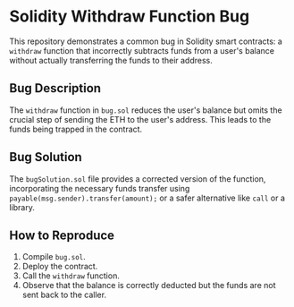 # Solidity Withdraw Function Bug
This repository demonstrates a common bug in Solidity smart contracts: a `withdraw` function that incorrectly subtracts funds from a user's balance without actually transferring the funds to their address.

## Bug Description
The `withdraw` function in `bug.sol` reduces the user's balance but omits the crucial step of sending the ETH to the user's address. This leads to the funds being trapped in the contract.

## Bug Solution
The `bugSolution.sol` file provides a corrected version of the function, incorporating the necessary funds transfer using `payable(msg.sender).transfer(amount);` or a safer alternative like `call` or a library.

## How to Reproduce
1. Compile `bug.sol`.
2. Deploy the contract.
3. Call the `withdraw` function.
4. Observe that the balance is correctly deducted but the funds are not sent back to the caller.